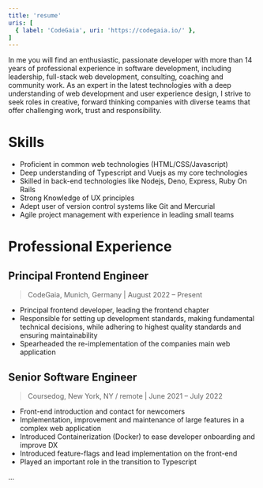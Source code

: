 ```yaml
---
title: 'resume'
uris: [
  { label: 'CodeGaia', uri: 'https://codegaia.io/' },
]
---
```

In me you will find an enthusiastic, passionate developer with more than 14 years of professional experience in software development, including leadership, full-stack web development, consulting, coaching and community work. As an expert in the latest technologies with a deep understanding of web development and user experience design, I strive to seek roles in creative, forward thinking companies with diverse teams that offer challenging work, trust and responsibility.

# Skills

 * Proficient in common web technologies (HTML/CSS/Javascript)
 * Deep understanding of Typescript and Vuejs as my core technologies
 * Skilled in back-end technologies like Nodejs, Deno, Express, Ruby On Rails
 * Strong Knowledge of UX principles
 * Adept user of version control systems like Git and Mercurial
 * Agile project management with experience in leading small teams

# Professional Experience

## Principal Frontend Engineer
> CodeGaia, Munich, Germany  |  August 2022 – Present

 * Principal frontend developer, leading the frontend chapter
 * Responsible for setting up development standards, making fundamental technical decisions,
   while adhering to highest quality standards and ensuring maintainability
 * Spearheaded the re-implementation of the companies main web application

## Senior Software Engineer
> Coursedog, New York, NY / remote  |  June 2021 – July 2022

 * Front-end introduction and contact for newcomers
 * Implementation, improvement and maintenance of large features in a complex web application
 * Introduced Containerization (Docker) to ease developer onboarding and improve DX
 * Introduced feature-flags and lead implementation on the front-end
 * Played an important role in the transition to Typescript

...
